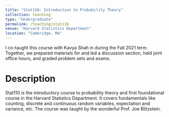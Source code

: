 ```yaml
---
title: "Stat110: Introduction to Probability Theory"
collection: teaching
type: "Undergraduate"
permalink: /teaching/stat110
venue: "Harvard Statistics Department"
location: "Cambridge, MA"
---
```


I co-taught this course with Kavya Shah in during the Fall 2021 term. Together, we prepared materials for and led a discussion section, held joint office hours, and graded problem sets and exams. 

Description
======
Stat110 is the introductory course to probability theory and first foundational course in the Harvard Statistics Department. It covers fundamentals like counting, discrete and continuous random variables, expectation and variance, etc. The course was taught by the wonderful Prof. Joe Blitzstein. 
